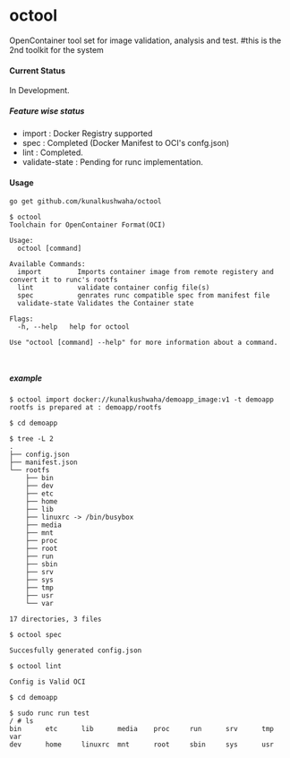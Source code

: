 # octool
OpenContainer tool set for image validation, analysis and test.
#this is the 2nd toolkit for the system

#### Current Status
In Development.
##### Feature wise status
- import : Docker Registry supported
- spec   : Completed (Docker Manifest to OCI's confg.json)
- lint   : Completed.
- validate-state   : Pending for runc implementation.

#### Usage

``go get github.com/kunalkushwaha/octool``

```
$ octool
Toolchain for OpenContainer Format(OCI)

Usage:
  octool [command]

Available Commands:
  import         Imports container image from remote registery and convert it to runc's rootfs
  lint           validate container config file(s)
  spec           genrates runc compatible spec from manifest file
  validate-state Validates the Container state

Flags:
  -h, --help   help for octool

Use "octool [command] --help" for more information about a command.



```

##### example
```
$ octool import docker://kunalkushwaha/demoapp_image:v1 -t demoapp
rootfs is prepared at : demoapp/rootfs

$ cd demoapp

$ tree -L 2
.
├── config.json
├── manifest.json
└── rootfs
    ├── bin
    ├── dev
    ├── etc
    ├── home
    ├── lib
    ├── linuxrc -> /bin/busybox
    ├── media
    ├── mnt
    ├── proc
    ├── root
    ├── run
    ├── sbin
    ├── srv
    ├── sys
    ├── tmp
    ├── usr
    └── var

17 directories, 3 files

$ octool spec

Succesfully generated config.json

$ octool lint    

Config is Valid OCI

$ cd demoapp

$ sudo runc run test
/ # ls
bin      etc      lib      media    proc     run      srv      tmp      var
dev      home     linuxrc  mnt      root     sbin     sys      usr


```
